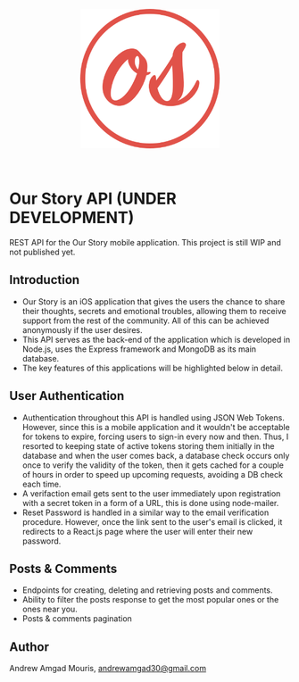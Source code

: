 <p align="center">
<img  src="logo.png" width="250" height="250">
  </p>
  
  <br/>
  

# Our Story API (UNDER DEVELOPMENT)
REST API for the Our Story mobile application. This project is still WIP and not published yet.

## Introduction
- Our Story is an iOS application that gives the users the chance to share their thoughts, secrets and emotional troubles, allowing them to receive support from the rest of the community. All of this can be achieved anonymously if the user desires.
- This API serves as the back-end of the application which is developed in Node.js, uses the Express framework and MongoDB as its main database.
- The key features of this applications will be highlighted below in detail.

## User Authentication
- Authentication throughout this API is handled using JSON Web Tokens. However, since this is a mobile application and it wouldn't be acceptable for tokens to expire, forcing users to sign-in every now and then. Thus, I resorted to keeping state of active tokens storing them initially in the database and when the user comes back, a database check occurs only once to verify the validity of the token, then it gets cached for a couple of hours in order to speed up upcoming requests, avoiding a DB check each time.
- A verifaction email gets sent to the user immediately upon registration with a secret token in a form of a URL, this is done using node-mailer.
- Reset Password is handled in a similar way to the email verification procedure. However, once the link sent to the user's email is clicked, it redirects to a React.js page where the user will enter their new password.

## Posts & Comments
- Endpoints for creating, deleting and retrieving posts and comments.
- Ability to filter the posts response to get the most popular ones or the ones near you.
- Posts & comments pagination

## Author
Andrew Amgad Mouris,
andrewamgad30@gmail.com
